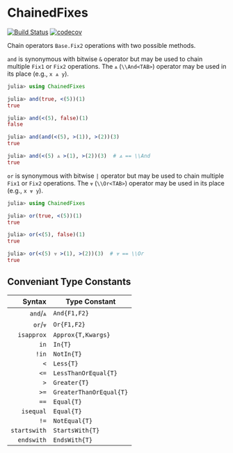 # ChainedFixes

[![Build Status](https://travis-ci.com/Tokazama/ChainedFixes.jl.svg?branch=master)](https://travis-ci.com/Tokazama/ChainedFixes.jl) [![codecov](https://codecov.io/gh/Tokazama/ChainedFixes.jl/branch/master/graph/badge.svg)](https://codecov.io/gh/Tokazama/ChainedFixes.jl)

Chain operators `Base.Fix2` operations with two possible methods.

`and` is synonymous with bitwise `&` operator but may be used to chain multiple `Fix1` or
`Fix2` operations. The `⩓` (`\\And<TAB>`) operator may be used in its place (e.g., `x ⩓ y`).

```julia
julia> using ChainedFixes

julia> and(true, <(5))(1)
true

julia> and(<(5), false)(1)
false

julia> and(and(<(5), >(1)), >(2))(3)
true

julia> and(<(5) ⩓ >(1), >(2))(3)  # ⩓ == \\And
true

```

`or` is synonymous with bitwise `|` operator but may be used to chain multiple `Fix1` or
`Fix2` operations. The `⩔` (`\\Or<TAB>`) operator may be used in its place (e.g., `x ⩔ y`).

```julia
julia> using ChainedFixes

julia> or(true, <(5))(1)
true

julia> or(<(5), false)(1)
true

julia> or(<(5) ⩔ >(1), >(2))(3)  # ⩔ == \\Or
true
```

## Conveniant Type Constants

|       Syntax | Type Constant           |
| -----------: | ----------------------- |
|    `and`/`⩓` | `And{F1,F2}`            |
|     `or`/`⩔` | `Or{F1,F2}`             |
|   `isapprox` | `Approx{T,Kwargs}`      |
|         `in` | `In{T}`                 |
|        `!in` | `NotIn{T}`              |
|          `<` | `Less{T}`               |
|         `<=` | `LessThanOrEqual{T}`    |
|          `>` | `Greater{T}`            |
|         `>=` | `GreaterThanOrEqual{T}` |
|         `==` | `Equal{T}`              |
|    `isequal` | `Equal{T}`              |
|         `!=` | `NotEqual{T}`           |
| `startswith` | `StartsWith{T}`         |
|   `endswith` | `EndsWith{T}`           |

